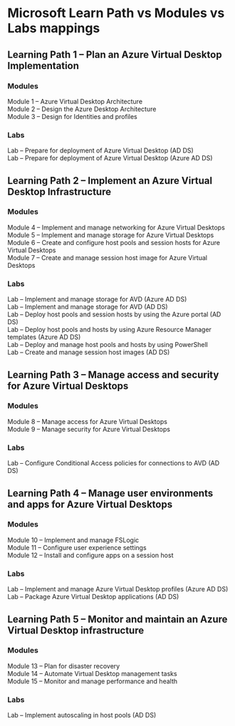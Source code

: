 # Microsoft Learn Path vs Modules vs Labs mappings
## Learning Path 1 – Plan an Azure Virtual Desktop Implementation
### Modules
Module 1 – Azure Virtual Desktop Architecture <br>
Module 2 – Design the Azure Desktop Architecture <br>
Module 3 – Design for Identities and profiles <br>
### Labs
Lab – Prepare for deployment of Azure Virtual Desktop (AD DS) <br>
Lab – Prepare for deployment of Azure Virtual Desktop (Azure AD DS) <br>
## Learning Path 2 – Implement an Azure Virtual Desktop Infrastructure
### Modules
Module 4 – Implement and manage networking for Azure Virtual Desktops <br>
Module 5 – Implement and manage storage for Azure Virtual Desktops <br>
Module 6 – Create and configure host pools and session hosts for Azure Virtual Desktops <br>
Module 7 – Create and manage session host image for Azure Virtual Desktops <br>
### Labs
Lab – Implement and manage storage for AVD (Azure AD DS) <br>
Lab – Implement and manage storage for AVD (AD DS)  <br>
Lab – Deploy host pools and session hosts by using the Azure portal (AD DS) <br>
Lab – Deploy host pools and hosts by using Azure Resource Manager templates (Azure AD DS) <br>
Lab – Deploy and manage host pools and hosts by using PowerShell <br>
Lab – Create and manage session host images (AD DS) <br>
## Learning Path 3 – Manage access and security for Azure Virtual Desktops
### Modules
Module 8 – Manage access for Azure Virtual Desktops <br>
Module 9 – Manage security for Azure Virtual Desktops <br>
### Labs
Lab – Configure Conditional Access policies for connections to AVD (AD DS) <br>
## Learning Path 4 – Manage user environments and apps for Azure Virtual Desktops
### Modules
Module 10 – Implement and manage FSLogic <br>
Module 11 – Configure user experience settings <br>
Module 12 – Install and configure apps on a session host <br>
### Labs
Lab – Implement and manage Azure Virtual Desktop profiles (Azure AD DS) <br>
Lab – Package Azure Virtual Desktop applications (AD DS) <br>
## Learning Path 5 – Monitor and maintain an Azure Virtual Desktop infrastructure
### Modules
Module 13 – Plan for disaster recovery <br>
Module 14 – Automate Virtual Desktop management tasks <br>
Module 15 – Monitor and manage performance and health <br>
### Labs
Lab – Implement autoscaling in host pools (AD DS) <br>
